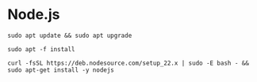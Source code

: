 # Node.js

```shell
sudo apt update && sudo apt upgrade
```

```shell
sudo apt -f install
```

```shell
curl -fsSL https://deb.nodesource.com/setup_22.x | sudo -E bash - && sudo apt-get install -y nodejs
```
